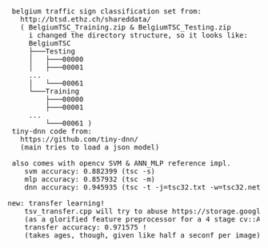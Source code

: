 <pre>

 belgium traffic sign classification set from:
   http://btsd.ethz.ch/shareddata/
   ( BelgiumTSC_Training.zip & BelgiumTSC_Testing.zip
     i changed the directory structure, so it looks like:
     BelgiumTSC
     ├───Testing
     │   ├───00000
     │   ├───00001
     ...
     │   └───00061
     └───Training
         ├───00000
         ├───00001
     ...
         └───00061 )
 tiny-dnn code from:
   https://github.com/tiny-dnn/
   (main tries to load a json model)

 also comes with opencv SVM & ANN_MLP reference impl.
    svm accuracy: 0.882399 (tsc -s)
    mlp accuracy: 0.857932 (tsc -m)
    dnn accuracy: 0.945935 (tsc -t -j=tsc32.txt -w=tsc32.net)

new: transfer learning!
    tsv_transfer.cpp will try to abuse https://storage.googleapis.com/download.tensorflow.org/models/inception5h.zip
    (as a glorified feature preprocessor for a 4 stage cv::ANN_MLP)
    transfer accuracy: 0.971575 !
    (takes ages, though, given like half a seconf per image)
